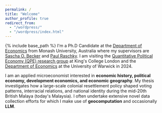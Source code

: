 ```yaml
---
permalink: /
title: "Welcome"
author_profile: true
redirect_from: 
  - "/wordpress/"
  - "/wordpress/index.html"
---
```


{% include base_path %}
I'm a Ph.D Candidate at the [Department of Economics](https://www.monash.edu/business/economics) from Monash University, Australia where my supervisors are [Sascha O. Becker](http://www.sobecker.de/) and [Paul Raschky](https://praschky.github.io/). I am visiting the [Quantitative Political Economy (QPE) research group](https://sites.google.com/view/kingsqpe/home) at King's College London and the [Department of Economics](https://warwick.ac.uk/fac/soc/economics/) at the University of Warwick in 2024. 

I am an applied microeconomist interested in **economic history, political economy, development economics, and economic geography**. My thesis investigates how a large-scale colonial resettlement policy shaped voting patterns, interracial relations, and national identity during the mid-20th British Malaya (today's Malaysia). I often undertake extensive novel data collection efforts for which I make use of **geocomputation** and occasionally **LLM**.  

